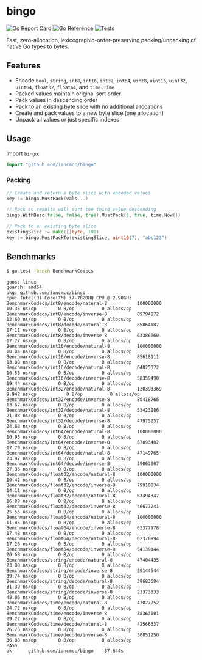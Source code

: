 # bingo

[![Go Report Card](https://goreportcard.com/badge/github.com/iancmcc/bingo?style=flat-square)](https://goreportcard.com/report/github.com/iancmcc/bingo)
[![Go Reference](https://pkg.go.dev/badge/github.com/iancmcc/bingo.svg)](https://pkg.go.dev/github.com/iancmcc/bingo)
![Tests](https://github.com/iancmcc/bingo/actions/workflows/tests.yml/badge.svg)

Fast, zero-allocation, lexicographic-order-preserving packing/unpacking of native Go types to bytes.

## Features

* Encode `bool`, `string`, `int8`, `int16`, `int32`, `int64`, `uint8`, `uint16`, `uint32`, `uint64`, `float32`, `float64`, and `time.Time`
* Packed values maintain original sort order
* Pack values in descending order
* Pack to an existing byte slice with no additional allocations
* Create and pack values to a new byte slice (one allocation)
* Unpack all values or just specific indexes

## Usage

Import `bingo`:

```go
import "github.com/iancmcc/bingo"
```

### Packing

```go
// Create and return a byte slice with encoded values
key := bingo.MustPack(vals...)

// Pack so results will sort the third value descending
bingo.WithDesc(false, false, true).MustPack(1, true, time.Now())

// Pack to an existing byte slice
existingSlice := make([]byte, 100)
key := bingo.MustPackTo(existingSlice, uint16(7), "abc123")
```

## Benchmarks

```sh
$ go test -bench BenchmarkCodecs
```

```
goos: linux
goarch: amd64
pkg: github.com/iancmcc/bingo
cpu: Intel(R) Core(TM) i7-7820HQ CPU @ 2.90GHz
BenchmarkCodecs/int8/encode/natural-8         	100000000	        10.35 ns/op	       0 B/op	       0 allocs/op
BenchmarkCodecs/int8/encode/inverse-8         	89794872	        12.60 ns/op	       0 B/op	       0 allocs/op
BenchmarkCodecs/int8/decode/natural-8         	65864187	        17.11 ns/op	       0 B/op	       0 allocs/op
BenchmarkCodecs/int8/decode/inverse-8         	63386660	        17.27 ns/op	       0 B/op	       0 allocs/op
BenchmarkCodecs/int16/encode/natural-8        	100000000	        10.04 ns/op	       0 B/op	       0 allocs/op
BenchmarkCodecs/int16/encode/inverse-8        	85618111	        13.08 ns/op	       0 B/op	       0 allocs/op
BenchmarkCodecs/int16/decode/natural-8        	64825372	        16.55 ns/op	       0 B/op	       0 allocs/op
BenchmarkCodecs/int16/decode/inverse-8        	58359490	        19.44 ns/op	       0 B/op	       0 allocs/op
BenchmarkCodecs/int32/encode/natural-8        	120393369	         9.942 ns/op	       0 B/op	       0 allocs/op
BenchmarkCodecs/int32/encode/inverse-8        	80418766	        13.67 ns/op	       0 B/op	       0 allocs/op
BenchmarkCodecs/int32/decode/natural-8        	53423986	        21.03 ns/op	       0 B/op	       0 allocs/op
BenchmarkCodecs/int32/decode/inverse-8        	47975257	        24.68 ns/op	       0 B/op	       0 allocs/op
BenchmarkCodecs/int64/encode/natural-8        	100000000	        10.95 ns/op	       0 B/op	       0 allocs/op
BenchmarkCodecs/int64/encode/inverse-8        	67093402	        17.79 ns/op	       0 B/op	       0 allocs/op
BenchmarkCodecs/int64/decode/natural-8        	47149765	        23.97 ns/op	       0 B/op	       0 allocs/op
BenchmarkCodecs/int64/decode/inverse-8        	39063907	        27.36 ns/op	       0 B/op	       0 allocs/op
BenchmarkCodecs/float32/encode/natural-8      	100000000	        10.42 ns/op	       0 B/op	       0 allocs/op
BenchmarkCodecs/float32/encode/inverse-8      	79910834	        14.11 ns/op	       0 B/op	       0 allocs/op
BenchmarkCodecs/float32/decode/natural-8      	63494347	        16.88 ns/op	       0 B/op	       0 allocs/op
BenchmarkCodecs/float32/decode/inverse-8      	46677241	        25.55 ns/op	       0 B/op	       0 allocs/op
BenchmarkCodecs/float64/encode/natural-8      	100000000	        11.05 ns/op	       0 B/op	       0 allocs/op
BenchmarkCodecs/float64/encode/inverse-8      	62377978	        17.48 ns/op	       0 B/op	       0 allocs/op
BenchmarkCodecs/float64/decode/natural-8      	62370994	        17.26 ns/op	       0 B/op	       0 allocs/op
BenchmarkCodecs/float64/decode/inverse-8      	54139144	        20.68 ns/op	       0 B/op	       0 allocs/op
BenchmarkCodecs/string/encode/natural-8       	47404435	        23.80 ns/op	       0 B/op	       0 allocs/op
BenchmarkCodecs/string/encode/inverse-8       	29144544	        39.74 ns/op	       0 B/op	       0 allocs/op
BenchmarkCodecs/string/decode/natural-8       	39683684	        31.39 ns/op	       0 B/op	       0 allocs/op
BenchmarkCodecs/string/decode/inverse-8       	23373333	        48.06 ns/op	       0 B/op	       0 allocs/op
BenchmarkCodecs/time/encode/natural-8         	47027752	        24.72 ns/op	       0 B/op	       0 allocs/op
BenchmarkCodecs/time/encode/inverse-8         	38363001	        29.22 ns/op	       0 B/op	       0 allocs/op
BenchmarkCodecs/time/decode/natural-8         	42566337	        26.76 ns/op	       0 B/op	       0 allocs/op
BenchmarkCodecs/time/decode/inverse-8         	30851250	        36.88 ns/op	       0 B/op	       0 allocs/op
PASS
ok  	github.com/iancmcc/bingo	37.644s
```
